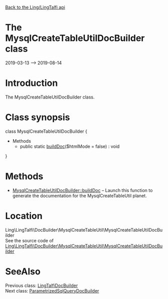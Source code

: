 [Back to the Ling/LingTalfi api](https://github.com/lingtalfi/LingTalfi/blob/master/doc/api/Ling/LingTalfi.md)



The MysqlCreateTableUtilDocBuilder class
================
2019-03-13 --> 2019-08-14






Introduction
============

The MysqlCreateTableUtilDocBuilder class.



Class synopsis
==============


class <span class="pl-k">MysqlCreateTableUtilDocBuilder</span>  {

- Methods
    - public static [buildDoc](https://github.com/lingtalfi/LingTalfi/blob/master/doc/api/Ling/LingTalfi/DocBuilder/MysqlCreateTableUtil/MysqlCreateTableUtilDocBuilder/buildDoc.md)($htmlMode = false) : void

}






Methods
==============

- [MysqlCreateTableUtilDocBuilder::buildDoc](https://github.com/lingtalfi/LingTalfi/blob/master/doc/api/Ling/LingTalfi/DocBuilder/MysqlCreateTableUtil/MysqlCreateTableUtilDocBuilder/buildDoc.md) &ndash; Launch this function to generate the documentation for the MysqlCreateTableUtil planet.





Location
=============
Ling\LingTalfi\DocBuilder\MysqlCreateTableUtil\MysqlCreateTableUtilDocBuilder<br>
See the source code of [Ling\LingTalfi\DocBuilder\MysqlCreateTableUtil\MysqlCreateTableUtilDocBuilder](https://github.com/lingtalfi/LingTalfi/blob/master/DocBuilder/MysqlCreateTableUtil/MysqlCreateTableUtilDocBuilder.php)



SeeAlso
==============
Previous class: [LingTalfiDocBuilder](https://github.com/lingtalfi/LingTalfi/blob/master/doc/api/Ling/LingTalfi/DocBuilder/LingTalfi/LingTalfiDocBuilder.md)<br>Next class: [ParametrizedSqlQueryDocBuilder](https://github.com/lingtalfi/LingTalfi/blob/master/doc/api/Ling/LingTalfi/DocBuilder/ParametrizedSqlQuery/ParametrizedSqlQueryDocBuilder.md)<br>
